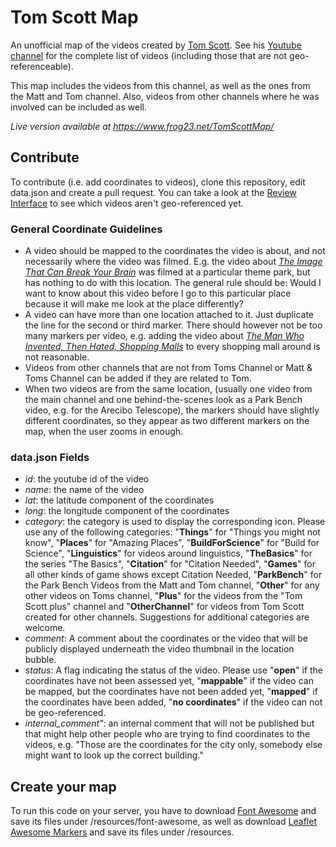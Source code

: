 # Tom Scott Map

An unofficial map of the videos created by [Tom Scott](https://www.tomscott.com/). See his [Youtube channel](https://www.youtube.com/user/enyay) for the complete list of videos (including those that are not geo-referenceable).

This map includes the videos from this channel, as well as the ones from the Matt and Tom channel. Also, videos from other channels where he was involved can be included as well.

*Live version available at https://www.frog23.net/TomScottMap/*

## Contribute
To contribute (i.e. add coordinates to videos), clone this repository, edit data.json and create a pull request. You can take a look at the [Review Interface](http://www.frog23.net/TomScottMap/review.html) to see which videos aren't geo-referenced yet.

### General Coordinate Guidelines
- A video should be mapped to the coordinates the video is about, and not necessarily where the video was filmed. E.g. the video about *[The Image That Can Break Your Brain](https://www.youtube.com/watch?v=Wm8ZoVQ_OJo)* was filmed at a particular theme park, but has nothing to do with this location. The general rule should be: Would I want to know about this video before I go to this particular place because it will make me look at the place differently?
- A video can have more than one location attached to it. Just duplicate the line for the second or third marker. There should however not be too many markers per video, e.g. adding the video about *[The Man Who Invented, Then Hated, Shopping Malls](https://www.youtube.com/watch?v=4F7WCutpsJw)* to every shopping mall around is not reasonable. 
- Videos from other channels that are not from Toms Channel or Matt & Toms Channel can be added if they are related to Tom.
- When two videos are from the same location, (usually one video from the main channel and one behind-the-scenes look as a Park Bench video, e.g. for the Arecibo Telescope), the markers should have slightly different coordinates, so they appear as two different markers on the map, when the user zooms in enough. 

### data.json Fields
- *id*: the youtube id of the video
- *name*: the name of the video
- *lat*: the latitude component of the coordinates
- *long*: the longitude component of the coordinates
- *category*: the category is used to display the corresponding icon. Please use any of the following categories: "**Things**" for "Things you might not know", "**Places**" for "Amazing Places", "**BuildForScience**" for "Build for Science", "**Linguistics**" for videos around linguistics, "**TheBasics**" for the series "The Basics", "**Citation**" for "Citation Needed", "**Games**" for all other kinds of game shows except Citation Needed, "**ParkBench**" for the Park Bench Videos from the Matt and Tom channel, "**Other**" for any other videos on Toms channel, "**Plus**" for the videos from the "Tom Scott plus" channel and "**OtherChannel**" for videos from Tom Scott created for other channels. Suggestions for additional categories are welcome.
- *comment*: A comment about the coordinates or the video that will be publicly displayed underneath the video thumbnail in the location bubble.
- *status*: A flag indicating the status of the video. Please use "**open**" if the coordinates have not been assessed yet, "**mappable**" if the video can be mapped, but the coordinates have not been added yet, "**mapped**" if the coordinates have been added, "**no coordinates**" if the video can not be geo-referenced. 
- *internal_comment"*: an internal comment that will not be published but that might help other people who are trying to find coordinates to the videos, e.g. "Those are the coordinates for the city only, somebody else might want to look up the correct building."


## Create your map
To run this code on your server, you have to download [Font Awesome](http://fontawesome.io/) and save its files under /resources/font-awesome, as well as download [Leaflet Awesome Markers](https://github.com/lvoogdt/Leaflet.awesome-markers) and save its files under /resources.
